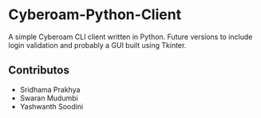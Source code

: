 # Cyberoam-Python-Client
A simple Cyberoam CLI client written in Python.
Future versions to include login validation and probably a GUI built using Tkinter.

## Contributos
- Sridhama Prakhya
- Swaran Mudumbi
- Yashwanth Soodini
